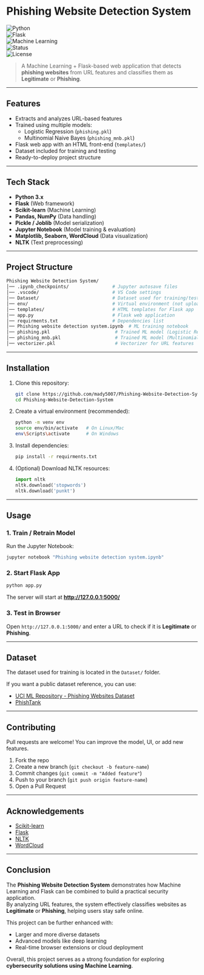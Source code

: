 # Phishing Website Detection System  

![Python](https://img.shields.io/badge/Python-3.10-blue?logo=python)  
![Flask](https://img.shields.io/badge/Flask-2.3-lightgrey?logo=flask)  
![Machine Learning](https://img.shields.io/badge/Machine%20Learning-Scikit--learn-orange?logo=scikit-learn)  
![Status](https://img.shields.io/badge/Status-Active-success)  
![License](https://img.shields.io/badge/License-MIT-green)  

> A Machine Learning + Flask-based web application that detects **phishing websites** from URL features and classifies them as **Legitimate** or **Phishing**.  

---

## Features  
- Extracts and analyzes URL-based features  
- Trained using multiple models:  
  - Logistic Regression (`phishing.pkl`)  
  - Multinomial Naive Bayes (`phishing_mnb.pkl`)  
- Flask web app with an HTML front-end (`templates/`)  
- Dataset included for training and testing  
- Ready-to-deploy project structure  

---

## Tech Stack  
- **Python 3.x**  
- **Flask** (Web framework)  
- **Scikit-learn** (Machine Learning)  
- **Pandas, NumPy** (Data handling)  
- **Pickle / Joblib** (Model serialization)  
- **Jupyter Notebook** (Model training & evaluation)  
- **Matplotlib, Seaborn, WordCloud** (Data visualization)  
- **NLTK** (Text preprocessing)  

---

##  Project Structure  

```bash
Phishing Website Detection System/
│── .ipynb_checkpoints/                # Jupyter autosave files
│── .vscode/                           # VS Code settings
│── Dataset/                           # Dataset used for training/testing
│── env/                               # Virtual environment (not uploaded to GitHub)
│── templates/                         # HTML templates for Flask app
│── app.py                             # Flask web application
│── requirments.txt                    # Dependencies list
│── Phishing website detection system.ipynb  # ML training notebook
│── phishing.pkl                        # Trained ML model (Logistic Regression)
│── phishing_mnb.pkl                    # Trained ML model (MultinomialNB)
│── vectorizer.pkl                      # Vectorizer for URL features
```

---

## Installation  

1. Clone this repository:  
   ```bash
   git clone https://github.com/mady5007/Phishing-Website-Detection-System.git
   cd Phishing-Website-Detection-System
   ```

2. Create a virtual environment (recommended):  
   ```bash
   python -m venv env
   source env/bin/activate   # On Linux/Mac
   env\Scripts\activate      # On Windows
   ```

3. Install dependencies:  
   ```bash
   pip install -r requirments.txt
   ```

4. (Optional) Download NLTK resources:  
   ```python
   import nltk
   nltk.download('stopwords')
   nltk.download('punkt')
   ```

---

## Usage  

### 1. Train / Retrain Model  
Run the Jupyter Notebook:  
```bash
jupyter notebook "Phishing website detection system.ipynb"
```

### 2. Start Flask App  
```bash
python app.py
```
The server will start at **http://127.0.0.1:5000/**  

### 3. Test in Browser  
Open `http://127.0.0.1:5000/` and enter a URL to check if it is **Legitimate** or **Phishing**.  

---

## Dataset  
The dataset used for training is located in the `Dataset/` folder.  

If you want a public dataset reference, you can use:  
- [UCI ML Repository - Phishing Websites Dataset](https://archive.ics.uci.edu/ml/datasets/Phishing+Websites)  
- [PhishTank](https://www.phishtank.com/)  

---

## Contributing  
Pull requests are welcome! You can improve the model, UI, or add new features.

1. Fork the repo  
2. Create a new branch (`git checkout -b feature-name`)  
3. Commit changes (`git commit -m "Added feature"`)  
4. Push to your branch (`git push origin feature-name`)  
5. Open a Pull Request  

---

## Acknowledgements  
- [Scikit-learn](https://scikit-learn.org/stable/)  
- [Flask](https://flask.palletsprojects.com/)  
- [NLTK](https://www.nltk.org/)  
- [WordCloud](https://github.com/amueller/word_cloud)  

---

## Conclusion
The **Phishing Website Detection System** demonstrates how Machine Learning and Flask can be combined to build a practical security application.  
By analyzing URL features, the system effectively classifies websites as **Legitimate** or **Phishing**, helping users stay safe online.  

This project can be further enhanced with:  
- Larger and more diverse datasets  
- Advanced models like deep learning  
- Real-time browser extensions or cloud deployment  

Overall, this project serves as a strong foundation for exploring **cybersecurity solutions using Machine Learning**.  